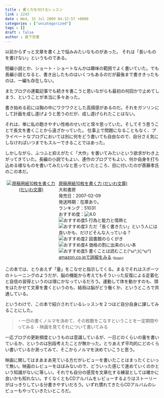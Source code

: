 ```yaml
---
title : 書く力を付けるレッスン
link : 2243
date : Wed, 15 Jul 2009 04:32:57 +0000
categories : ["uncategorized"]
tags : []
draft : false
author : 倉下忠憲
---
```


以前からずっと文章を書く上で悩みみたいなものがあった。
それは「長いものを書けない」というものである。

短編小説とか、ショート・ショートなんかは趣味の範囲でよく書いていた。でも長編小説となると、書き出したものはいくつもあるのだが最後まで書ききったものは、一編も存在しない。

またブログの連載記事でも続きを書こうと思いながらも最初の何回かで止めてしまう、ということが本当に多々あった。

書き始める前には胸の中にワクワクとした高揚感があるのだ。それをガソリンにして計画を成し遂げようと思うのだが、成し遂げられたことはない。

それは、単に私の飽きやすい性格のせいだと常々思っていた。そしてそう思うことで長文を書くことから遠ざかっていた。
仕事上で問題になることもなく、プライベートなブログにおいては別に何をどう書いても自由なので、自分さえ気にしなければいつまでもスルーできることではあった。

しかしながら、ふつふと抑えがたく「大作」を書いてみたいという欲求がわき上がってきていた。長編の小説でもよい、連作のブログでもよい、何か自身を打ち込める様なものを書いてみたいなと思っていたところ、目に付いたのが斎藤孝氏のこの本だ。

<div class="amz-container"><div class="amz-image" style="width:160px;float:left;text-align:center;padding:5px;"><a href="http://amazon.co.jp/o/ASIN/4479300732/rashita1000-22/ref=nosim"><img src="http://ecx.images-amazon.com/images/I/41dzDwXILRL._SL160_.jpg" alt="原稿用紙10枚を書く力 (だいわ文庫)" border="0" /></a></div><div class="amz-content" style="margin-left:170px;padding:5px;"><div class="amz-title"><a href="http://amazon.co.jp/o/ASIN/4479300732/rashita1000-22/ref=nosim">原稿用紙10枚を書く力 (だいわ文庫)</a></div><div class="amz-manufacturer">大和書房</div><div class="amz-releasedate">発売日：2007-02-09</div><div class="amz-availability">発送時期：在庫あり。</div><div class="amz-salesrank">ランキング：51031</div><div class="amz-averagerating">おすすめ度：<img src="http://images-jp.amazon.com/images/G/09/x-locale/common/customer-reviews/stars-4-0.gif" alt="4.0" /></div><div class="amz-review"><img src="http://images-jp.amazon.com/images/G/09/x-locale/common/customer-reviews/stars-5-0.gif" alt="おすすめ度5" /> 行為と能力と情熱と<br /><img src="http://images-jp.amazon.com/images/G/09/x-locale/common/customer-reviews/stars-3-0.gif" alt="おすすめ度3" /> ただ「長く書きたい」という人には良いかも、だけどそんな人っている？<br /><img src="http://images-jp.amazon.com/images/G/09/x-locale/common/customer-reviews/stars-2-0.gif" alt="おすすめ度2" /> 図書館のらくがき<br /><img src="http://images-jp.amazon.com/images/G/09/x-locale/common/customer-reviews/stars-4-0.gif" alt="おすすめ度4" /> 価格の割に出来のいい本<br /><img src="http://images-jp.amazon.com/images/G/09/x-locale/common/customer-reviews/stars-5-0.gif" alt="おすすめ度5" /> 書くことは読むこと(^ω^;)(;^ω^)<br /></div><div class="amz-link"><a href="http://amazon.co.jp/o/ASIN/4479300732/rashita1000-22/ref=nosim">amazon.co.jpで詳細をみる</a> <span style="font-size:xx-small;">(<a href="http://amazy.tk/" target="_blank">Amazy</a>)</span></div></div><div style="clear:left;"></div></div>

この本では、とりあえず「量」をこなせと指示してくる。まるでそれはスポーツのトレーニングのようだが、脳の機能から考えてもそういった反復による定着化と自信の習得というのは理にかなっているだろう。運動して体を動かすのも、頭をはたかせて文章を書くというのも、結局は脳がどう働くか、というところで共通している。

というわけで、この本で紹介されているレッスンを２つほど自分自身に課してみることにした。


<blockquote>
・一日の書くノルマを決めて、その枚数をこなすということを一定期間やってみる
・映画を見てそれについて書いてみる</blockquote>

一応ブログの更新頻度というものは意識しているが、一日どのくらいの量を書いているか、というのは別段考えたことが無かった。とりあえず平均的にどのくらい書いているか測ってみて、そこからノルマを決めていこうと思う。

映画に関してはまあまあ見ている方だがレビューを書いたことはまったくといって無い。映画のレビューをほぼみないので、どういった感じて進めていくのかという知識がないに等しい。それでも自分の感覚を文章化する練習としては確かに良いかも知れない。すくなくともCDアルバムをレビューするよりはストーリーがはっきりしている分書きやすいだろう。いずれ慣れてきたらCDアルバムのレビューもやっていきたいところだ。